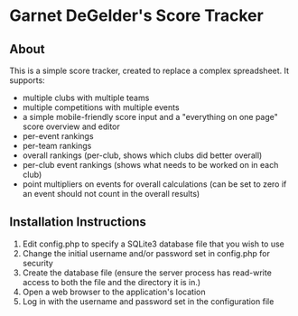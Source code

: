 Garnet DeGelder's Score Tracker
===============================

About
-----

This is a simple score tracker, created to replace a complex spreadsheet. It supports:
- multiple clubs with multiple teams
- multiple competitions with multiple events
- a simple mobile-friendly score input and a "everything on one page" score overview and editor
- per-event rankings
- per-team rankings
- overall rankings (per-club, shows which clubs did better overall)
- per-club event rankings (shows what needs to be worked on in each club)
- point multipliers on events for overall calculations (can be set to zero if an event should not count in the overall results)

Installation Instructions
-------------------------

1. Edit config.php to specify a SQLite3 database file that you wish to use
2. Change the initial username and/or password set in config.php for security
3. Create the database file (ensure the server process has read-write access to both the file and the directory it is in.)
4. Open a web browser to the application's location
5. Log in with the username and password set in the configuration file
